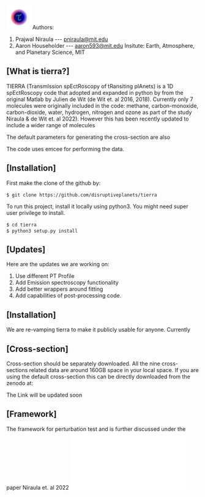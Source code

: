 ![plot](./figures/LogoLR.png)
Authors: 
1. Prajwal Niraula --- pniraula@mit.edu
2. Aaron Householder --- aaron593@mit.edu 
Insitute: Earth, Atmosphere, and Planetary Science, MIT

## [What is tierra?]
TIERRA (TransmIssion spEctRoscopy of tRansiting plAnets) is a 1D spEctRoscopy code that  adopted and expanded in python by from the original Matlab by Julien de Wit (de Wit et. al 2016, 2018). Currently only 7 molecules were originally included in the code: methane, carbon-monoxide, carbon-dioxide, water, hydrogen, nitrogen and ozone as part of the study Niraula & de Wit et. al 2022). However this has been recently updated to include a wider range of molecules

The default parameters for generating the cross-section are also

The code uses emcee for performing the data.

## [Installation]

First make the clone of the github by:
```
$ git clone https://github.com/disruptiveplanets/tierra
```

To run this project, install it locally using python3. You might need super user privilege to install.

```
$ cd tierra
$ python3 setup.py install
```

## [Updates]

Here are the updates we are working on:
1. Use different PT Profile
2. Add Emission spectroscopy functionality
3. Add better wrappers around fitting
4. Add capabilities of post-processing code.

## [Installation]

We are re-vamping tierra to make it publicly usable for anyone. Currently 


## [Cross-section]

Cross-section should be separately downloaded. All the nine cross-sections related data are around 160GB space in your local space. If you are using the default cross-section this can be directly downloaded from the zenodo at:

The Link will be updated soon



## [Framework]

The framework for perturbation test and is further discussed under the paper Niraula et. al 2022
![plot](./figures/Flowchart.pdf)



